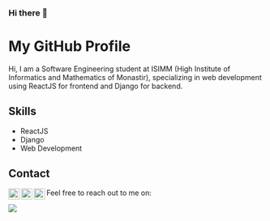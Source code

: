 ### Hi there 👋

<!--
**ahmedhamila/ahmedhamila** is a ✨ _special_ ✨ repository because its `README.md` (this file) appears on your GitHub profile.

Here are some ideas to get you started:

- 🔭 I’m currently working on ...
- 🌱 I’m currently learning ...
- 👯 I’m looking to collaborate on ...
- 🤔 I’m looking for help with ...
- 💬 Ask me about ...
- 📫 How to reach me: ...
- 😄 Pronouns: ...
- ⚡ Fun fact: ...
-->
# My GitHub Profile

Hi, I am a Software Engineering student at ISIMM (High Institute of Informatics and Mathematics of Monastir), specializing in web development using ReactJS for frontend and Django for backend.

## Skills
- ReactJS
- Django
- Web Development

## Contact
Feel free to reach out to me on:
<a href="https://www.instagram.com/ahmed_hamila_/">
  <img align="left" alt="Ahmed's Instagram" width="22px" src="https://raw.githubusercontent.com/hussainweb/hussainweb/main/icons/instagram.png" />
</a>
<a href="https://www.facebook.com/ahmed.hamila66">
  <img align="left" alt="Ahmed's Facebook" width="22px" src="https://cdn-icons-png.flaticon.com/512/174/174848.png" />
</a>
<a href="https://www.linkedin.com/in/ahmed-hamila-98a2a71bb/">
  <img align="left" alt="Ahmed's LinkedIN" width="22px" src="https://raw.githubusercontent.com/peterthehan/peterthehan/master/assets/linkedin.svg" />
</a>

![](https://visitor-badge.glitch.me/badge?page_id=ahmedhamila.ahmedhamila)


